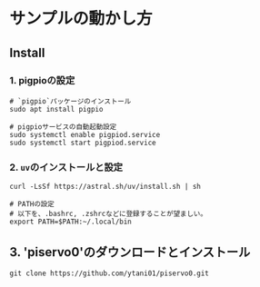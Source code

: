 # サンプルの動かし方

## Install 

### 1. pigpioの設定

```
# `pigpio`パッケージのインストール
sudo apt install pigpio

# pigpioサービスの自動起動設定
sudo systemctl enable pigpiod.service
sudo systemctl start pigpiod.service
```


### 2. `uv`のインストールと設定

```
curl -LsSf https://astral.sh/uv/install.sh | sh

# PATHの設定
# 以下を、.bashrc, .zshrcなどに登録することが望ましい。
export PATH=$PATH:~/.local/bin
```

## 3. 'piservo0'のダウンロードとインストール

```
git clone https://github.com/ytani01/piservo0.git


```


